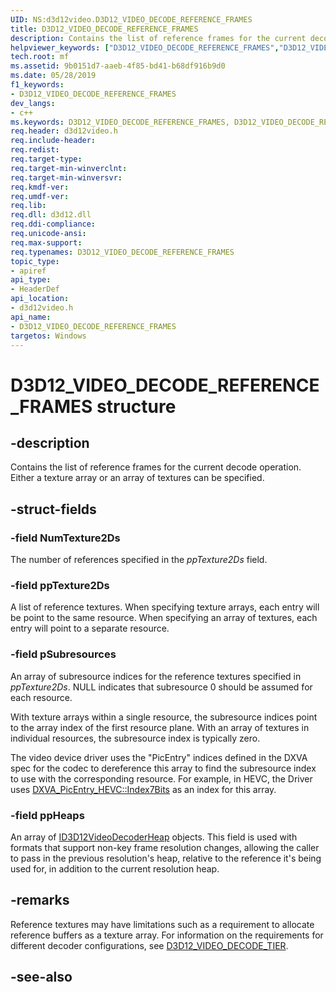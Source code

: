 ```yaml
---
UID: NS:d3d12video.D3D12_VIDEO_DECODE_REFERENCE_FRAMES
title: D3D12_VIDEO_DECODE_REFERENCE_FRAMES
description: Contains the list of reference frames for the current decode operation.
helpviewer_keywords: ["D3D12_VIDEO_DECODE_REFERENCE_FRAMES","D3D12_VIDEO_DECODE_REFERENCE_FRAMES",""]
tech.root: mf
ms.assetid: 9b0151d7-aaeb-4f85-bd41-b68df916b9d0
ms.date: 05/28/2019
f1_keywords:
- D3D12_VIDEO_DECODE_REFERENCE_FRAMES
dev_langs:
- c++
ms.keywords: D3D12_VIDEO_DECODE_REFERENCE_FRAMES, D3D12_VIDEO_DECODE_REFERENCE_FRAMES,
req.header: d3d12video.h
req.include-header: 
req.redist: 
req.target-type: 
req.target-min-winverclnt: 
req.target-min-winversvr: 
req.kmdf-ver: 
req.umdf-ver: 
req.lib: 
req.dll: d3d12.dll
req.ddi-compliance: 
req.unicode-ansi: 
req.max-support: 
req.typenames: D3D12_VIDEO_DECODE_REFERENCE_FRAMES
topic_type:
- apiref
api_type:
- HeaderDef
api_location:
- d3d12video.h
api_name:
- D3D12_VIDEO_DECODE_REFERENCE_FRAMES
targetos: Windows
---
```


# D3D12_VIDEO_DECODE_REFERENCE_FRAMES structure

## -description

Contains the list of reference frames for the current decode operation.  Either a texture array or an array of textures can be specified.

## -struct-fields

### -field NumTexture2Ds

The number of references specified in the *ppTexture2Ds* field.
 
### -field ppTexture2Ds

A list of reference textures. When specifying texture arrays, each entry will be point to the same resource. When specifying an array of textures, each entry will point to a separate resource.
 
### -field pSubresources

An array of subresource indices for the reference textures specified in *ppTexture2Ds*.  NULL indicates that subresource 0 should be assumed for each resource.

With texture arrays within a single resource, the subresource indices point to the array index of the first resource plane. With an array of textures in individual resources, the subresource index is typically zero.

The video device driver uses the "PicEntry" indices defined in the DXVA spec for the codec to dereference this array to find the subresource index to use with the corresponding resource. For example, in HEVC, the Driver uses [DXVA_PicEntry_HEVC::Index7Bits](/windows/win32/medfound/dxva-picentry-hevc) as an index for this array.
 
### -field ppHeaps
 
An array of [ID3D12VideoDecoderHeap](nn-d3d12video-id3d12videodecoderheap.md) objects. This field is used with formats that support non-key frame resolution changes, allowing the caller to pass in the previous resolution's heap, relative to the reference it's being used for, in addition to the current resolution heap.

## -remarks

Reference textures may have limitations such as a requirement to allocate reference buffers as a texture array.  For information on the requirements for different decoder configurations, see [D3D12_VIDEO_DECODE_TIER](ne-d3d12video-d3d12_video_decode_tier.md).

## -see-also

